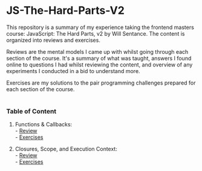 # JS-The-Hard-Parts-V2
This repository is a summary of my experience taking the frontend masters course: JavaScript: The Hard Parts, v2 by Will Sentance. The content is organized into reviews and exercises.

Reviews are the mental models I came up with whilst going through each section of the course. It's a summary of what was taught, answers I found online to questions I had whilst reviewing the content, and overview of any experiments I conducted in a bid to understand more.

Exercises are my solutions to the pair programming challenges prepared for each section of the course.      
&nbsp;

### Table of Content
  1. Functions & Callbacks:      
    - [Review]("callbacks/summary.md")    
    - [Exercises]("callbacks/index.js")

  2. Closures, Scope, and Execution Context:      
    - [Review]("closures/summary.md")    
    - [Exercises]("closures/index.js")      
&nbsp;      

